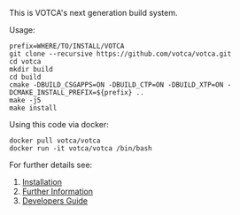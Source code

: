 This is VOTCA's next generation build system.

Usage:

```
prefix=WHERE/TO/INSTALL/VOTCA
git clone --recursive https://github.com/votca/votca.git
cd votca
mkdir build
cd build
cmake -DBUILD_CSGAPPS=ON -DBUILD_CTP=ON -DBUILD_XTP=ON -DCMAKE_INSTALL_PREFIX=${prefix} ..
make -j5
make install
```

Using this code via docker:

```
docker pull votca/votca
docker run -it votca/votca /bin/bash
```

For further details see:
1. [Installation](share/doc/INSTALL.md) 
2. [Further Information](http://www.votca.org)
3. [Developers Guide](share/doc/DEVELOPERS_GUIDE.md)

